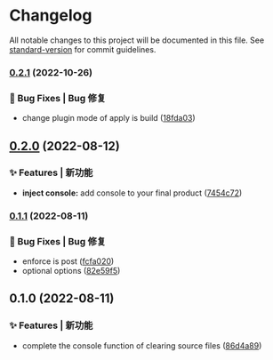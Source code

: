 # Changelog

All notable changes to this project will be documented in this file. See [standard-version](https://github.com/conventional-changelog/standard-version) for commit guidelines.

### [0.2.1](https://github.com/flingyp/vite-plugin-clear-console/compare/v0.2.0...v0.2.1) (2022-10-26)


### 🐛 Bug Fixes | Bug 修复

* change plugin mode of apply is build ([18fda03](https://github.com/flingyp/vite-plugin-clear-console/commit/18fda03ea9b447f976f094cb433fa6b22cbe7e0a))

## [0.2.0](https://github.com/flingyp/vite-plugin-clear-console/compare/v0.1.1...v0.2.0) (2022-08-12)


### ✨ Features | 新功能

* **inject console:** add console to your final product ([7454c72](https://github.com/flingyp/vite-plugin-clear-console/commit/7454c72266a502ecaaa31f82431868bf3d61412d))

### [0.1.1](https://github.com/flingyp/vite-plugin-clear-console/compare/v0.1.0...v0.1.1) (2022-08-11)


### 🐛 Bug Fixes | Bug 修复

* enforce is post ([fcfa020](https://github.com/flingyp/vite-plugin-clear-console/commit/fcfa02040447ee5472309d3123fbe16e3d0e66af))
* optional options ([82e59f5](https://github.com/flingyp/vite-plugin-clear-console/commit/82e59f591fbc6d3740a677c548053427befc3c09))

## 0.1.0 (2022-08-11)


### ✨ Features | 新功能

* complete the console function of clearing source files ([86d4a89](https://github.com/flingyp/vite-plugin-clear-console/commit/86d4a8952e50c60fc470b6fab437f7c487e6b4fa))
